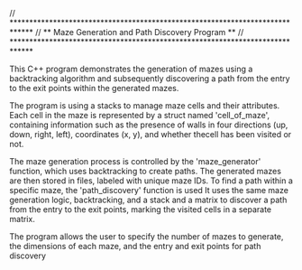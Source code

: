 // *****************************************************************************
// ** Maze Generation and Path Discovery Program                                 **
// *****************************************************************************

 This C++ program demonstrates the generation of mazes using a  backtracking algorithm
and subsequently discovering a path from the entry to the exit points within the generated mazes.

The program is using a stacks to manage maze cells and their attributes. Each cell
in the maze is represented by a struct named 'cell_of_maze', containing information such as the
presence of walls in four directions (up, down, right, left), coordinates (x, y), and whether thecell has been visited or not.

 The maze generation process is controlled by the 'maze_generator' function, which uses backtracking to create  paths. The generated mazes are then stored in files, labeled with unique maze IDs. To find a path within a specific maze, the 'path_discovery' function is used It uses the same maze
generation logic, backtracking, and a stack and a matrix to discover a path from the entry to the exit points, marking the visited cells in a separate matrix.

 The program allows the user to specify the number of mazes to generate, the dimensions of each maze,
 and the entry and exit points for path discovery
